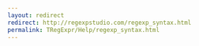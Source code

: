 ```yaml
---
layout: redirect
redirect: http://regexpstudio.com/regexp_syntax.html
permalink: TRegExpr/Help/regexp_syntax.html
---
```

